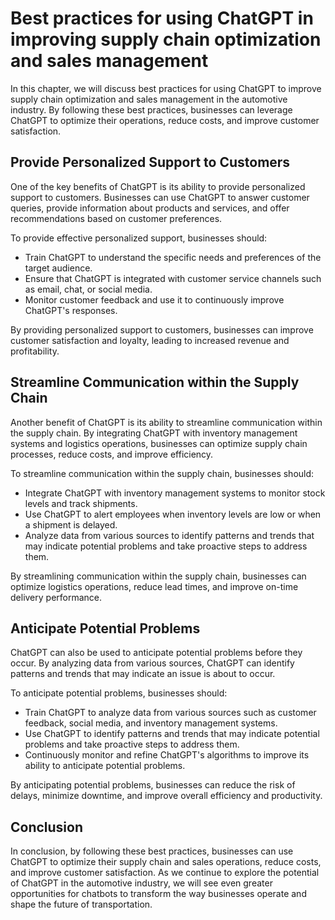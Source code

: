 Best practices for using ChatGPT in improving supply chain optimization and sales management
====================================================================================================================================================

In this chapter, we will discuss best practices for using ChatGPT to improve supply chain optimization and sales management in the automotive industry. By following these best practices, businesses can leverage ChatGPT to optimize their operations, reduce costs, and improve customer satisfaction.

Provide Personalized Support to Customers
-----------------------------------------

One of the key benefits of ChatGPT is its ability to provide personalized support to customers. Businesses can use ChatGPT to answer customer queries, provide information about products and services, and offer recommendations based on customer preferences.

To provide effective personalized support, businesses should:

* Train ChatGPT to understand the specific needs and preferences of the target audience.
* Ensure that ChatGPT is integrated with customer service channels such as email, chat, or social media.
* Monitor customer feedback and use it to continuously improve ChatGPT's responses.

By providing personalized support to customers, businesses can improve customer satisfaction and loyalty, leading to increased revenue and profitability.

Streamline Communication within the Supply Chain
------------------------------------------------

Another benefit of ChatGPT is its ability to streamline communication within the supply chain. By integrating ChatGPT with inventory management systems and logistics operations, businesses can optimize supply chain processes, reduce costs, and improve efficiency.

To streamline communication within the supply chain, businesses should:

* Integrate ChatGPT with inventory management systems to monitor stock levels and track shipments.
* Use ChatGPT to alert employees when inventory levels are low or when a shipment is delayed.
* Analyze data from various sources to identify patterns and trends that may indicate potential problems and take proactive steps to address them.

By streamlining communication within the supply chain, businesses can optimize logistics operations, reduce lead times, and improve on-time delivery performance.

Anticipate Potential Problems
-----------------------------

ChatGPT can also be used to anticipate potential problems before they occur. By analyzing data from various sources, ChatGPT can identify patterns and trends that may indicate an issue is about to occur.

To anticipate potential problems, businesses should:

* Train ChatGPT to analyze data from various sources such as customer feedback, social media, and inventory management systems.
* Use ChatGPT to identify patterns and trends that may indicate potential problems and take proactive steps to address them.
* Continuously monitor and refine ChatGPT's algorithms to improve its ability to anticipate potential problems.

By anticipating potential problems, businesses can reduce the risk of delays, minimize downtime, and improve overall efficiency and productivity.

Conclusion
----------

In conclusion, by following these best practices, businesses can use ChatGPT to optimize their supply chain and sales operations, reduce costs, and improve customer satisfaction. As we continue to explore the potential of ChatGPT in the automotive industry, we will see even greater opportunities for chatbots to transform the way businesses operate and shape the future of transportation.
